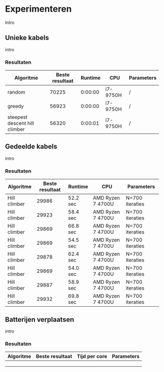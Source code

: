 # Experimenteren

Intro

## Unieke kabels

intro

### Resultaten

| **Algoritme**                 | **Beste resultaat** | **Runtime** | **CPU**  | **Parameters** |
|-------------------------------|---------------------|-------------|----------|----------------|
| random                        | 70225               | 0:00:00     | i7-9750H | /              |
| greedy                        | 56923               | 0:00:00     | i7-9750H | /              |
| steepest descent hill climber | 56320               | 0:00:01     | i7-9750H | /              |

## Gedeelde kabels

intro

### Resultaten

| **Algoritme** | **Beste resultaat** | **Runtime** | **CPU**           | **Parameters**  |
|---------------|---------------------|-------------|-------------------|-----------------|
| Hill climber  | 29986               | 52.2 sec    | AMD Ryzen 7 4700U | N=700 iteraties |
| Hill climber  | 29923               | 58.4 sec    | AMD Ryzen 7 4700U | N=700 iteraties |
| Hill climber  | 29869               | 66.8 sec    | AMD Ryzen 7 4700U | N=700 iteraties |
| Hill climber  | 29869               | 54.5 sec    | AMD Ryzen 7 4700U | N=700 iteraties |
| Hill climber  | 29878               | 62.4 sec    | AMD Ryzen 7 4700U | N=700 iteraties |
| Hill climber  | 29869               | 54.0 sec    | AMD Ryzen 7 4700U | N=700 iteraties |
| Hill climber  | 29887               | 58.9 sec    | AMD Ryzen 7 4700U | N=700 iteraties |
| Hill climber  | 29932               | 69.8 sec    | AMD Ryzen 7 4700U | N=700 iteraties |



## Batterijen verplaatsen

intro

### Resultaten

| **Algoritme** | **Beste resultaat** | **Tijd per core** | **Parameters** |
|---------------|---------------------|-------------------|----------------|
|               |                     |                   |                |
|               |                     |                   |                |
|               |                     |                   |                |